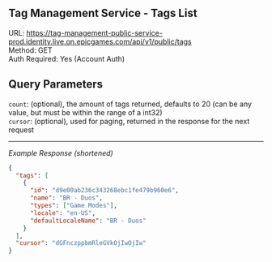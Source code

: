 ## Tag Management Service - Tags List

URL: https://tag-management-public-service-prod.identity.live.on.epicgames.com/api/v1/public/tags \
Method: GET \
Auth Required: Yes (Account Auth)

## Query Parameters

`count`: (optional), the amount of tags returned, defaults to 20 (can be any value, but must be within the range of a int32) <br/>
`cursor`: (optional), used for paging, returned in the response for the next request

---

_Example Response (shortened)_

```json
{
  "tags": [
    {
      "id": "d9e00ab236c343268ebc1fe479b960e6",
      "name": "BR - Duos",
      "types": ["Game Modes"],
      "locale": "en-US",
      "defaultLocaleName": "BR - Duos"
    }
  ],
  "cursor": "dGFnczppbmRleGVkOjIwOjIw"
}
```

